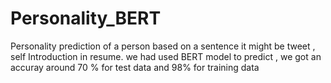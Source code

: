 # Personality_BERT
Personality prediction of a person based on a sentence it might be tweet , self Introduction in resume.
we had used BERT model to predict , we got an accuray around 70 % for test data and 98% for training data
